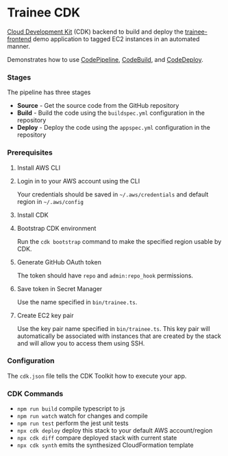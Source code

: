 # Trainee CDK

[Cloud Development Kit](https://aws.amazon.com/cdk/) (CDK) backend
to build and deploy the [trainee-frontend](http://github.com/lucisuta/trainee-frontend)
demo application to tagged EC2 instances in an automated manner.

Demonstrates how to use
[CodePipeline](https://aws.amazon.com/codepipeline/),
[CodeBuild](https://aws.amazon.com/codebuild/),
and [CodeDeploy](https://aws.amazon.com/codedeploy/).

### Stages

The pipeline has three stages

* **Source** - Get the source code from the GitHub repository
* **Build** - Build the code using the `buildspec.yml` configuration in the repository
* **Deploy** - Deploy the code using the `appspec.yml` configuration in the repository

### Prerequisites

01. Install AWS CLI

02. Login in to your AWS account using the CLI

    Your credentials should be saved in `~/.aws/credentials`
    and default region in `~/.aws/config`  

03. Install CDK

04. Bootstrap CDK environment

    Run the `cdk bootstrap` command to make the specified region usable by CDK.
 
05. Generate GitHub OAuth token

    The token should have `repo` and `admin:repo_hook` permissions.

06. Save token in Secret Manager

    Use the name specified in `bin/trainee.ts`.

07. Create EC2 key pair

    Use the key pair name specified in `bin/trainee.ts`.
    This key pair will automatically be associated with instances that are created
    by the stack and will allow you to access them using SSH.

### Configuration

The `cdk.json` file tells the CDK Toolkit how to execute your app.

### CDK Commands

* `npm run build`   compile typescript to js
* `npm run watch`   watch for changes and compile
* `npm run test`    perform the jest unit tests
* `npx cdk deploy`  deploy this stack to your default AWS account/region
* `npx cdk diff`    compare deployed stack with current state
* `npx cdk synth`   emits the synthesized CloudFormation template
